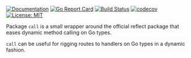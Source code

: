 [![Documentation](https://godoc.org/github.com/nofeaturesonlybugs/call?status.svg)](http://godoc.org/github.com/nofeaturesonlybugs/call)
[![Go Report Card](https://goreportcard.com/badge/github.com/nofeaturesonlybugs/call)](https://goreportcard.com/report/github.com/nofeaturesonlybugs/call)
[![Build Status](https://travis-ci.com/nofeaturesonlybugs/call.svg?branch=master)](https://travis-ci.com/nofeaturesonlybugs/call)
[![codecov](https://codecov.io/gh/nofeaturesonlybugs/call/branch/master/graph/badge.svg)](https://codecov.io/gh/nofeaturesonlybugs/call)
[![License: MIT](https://img.shields.io/badge/License-MIT-yellow.svg)](https://opensource.org/licenses/MIT)

Package `call` is a small wrapper around the official reflect package that eases dynamic method calling on Go types.

`call` can be useful for rigging routes to handlers on Go types in a dynamic fashion.